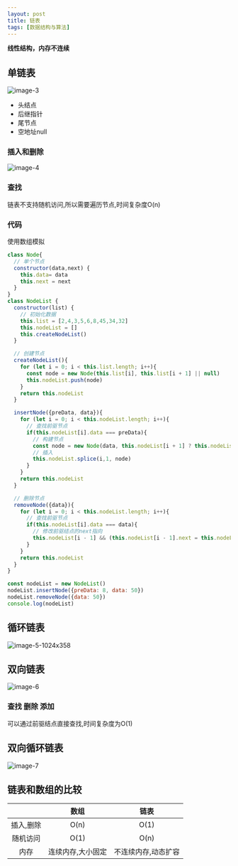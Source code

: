 ```yaml
---
layout: post
title: 链表
tags: [数据结构与算法]
---
```


**线性结构，内存不连续**

## 单链表

![image-3](https://cdn.jsdelivr.net/gh/yunshen-1995/pic-bed@main/img/232941876-3febd2b0-c227-4bbf-863f-9b60044c2dba.png)

- 头结点
- 后继指针
- 尾节点
- 空地址null

### 插入和删除

![image-4](https://cdn.jsdelivr.net/gh/yunshen-1995/pic-bed@main/img/232941955-353a3f32-f366-4932-a544-a2b1dbb0faa7.png)

### 查找

链表不支持随机访问,所以需要遍历节点,时间复杂度O(n)

### 代码

使用数组模拟

```js
class Node{
  // 单个节点
  constructor(data,next) {
    this.data= data
    this.next = next
  }
}
class NodeList {
  constructor(list) {
    // 初始化数据
    this.list = [2,4,3,5,6,8,45,34,32]
    this.nodeList = []
    this.createNodeList()
  }

  // 创建节点
  createNodeList(){
    for (let i = 0; i < this.list.length; i++){
      const node = new Node(this.list[i], this.list[i + 1] || null)
      this.nodeList.push(node)
    }
    return this.nodeList
  }

  insertNode({preData, data}){
    for (let i = 0; i < this.nodeList.length; i++){
      // 查找前驱节点
      if(this.nodeList[i].data === preData){
        // 构建节点
        const node = new Node(data, this.nodeList[i + 1] ? this.nodeList[i + 1].data : null)
        // 插入
        this.nodeList.splice(i,1, node)
      }
    }
    return this.nodeList
  }

  // 删除节点
  removeNode({data}){
    for (let i = 0; i < this.nodeList.length; i++){
      // 查找前驱节点
      if(this.nodeList[i].data === data){
        // 修改前驱结点的next指向
        this.nodeList[i - 1] && (this.nodeList[i - 1].next = this.nodeList[i + 1].data)
      }
    }
    return this.nodeList
  }
}

const nodeList = new NodeList()
nodeList.insertNode({preData: 8, data: 50})
nodeList.removeNode({data: 50})
console.log(nodeList)

```

## 循环链表

![image-5-1024x358](https://cdn.jsdelivr.net/gh/yunshen-1995/pic-bed@main/img/232942004-5c2690af-31c0-42ff-ae78-f681d2b35ae5.png)

## 双向链表

![image-6](https://cdn.jsdelivr.net/gh/yunshen-1995/pic-bed@main/img/232942082-6f0c50af-26df-4e54-8758-389a8d60b1de.png)

### 查找 删除 添加

可以通过前驱结点直接查找,时间复杂度为O(1)

## 双向循环链表

![image-7](https://cdn.jsdelivr.net/gh/yunshen-1995/pic-bed@main/img/232942116-d75284fd-2d18-4936-824f-46a1e171a910.png)

## 链表和数组的比较

|     |  数组   |  链表  |
|:---:|:---:|:----:|
|  插入,删除   |  O(n)   | O(1) |
|  随机访问   |  O(1)   |   O(n)   |
|  内存   |  连续内存,大小固定   |   不连续内存,动态扩容   |

